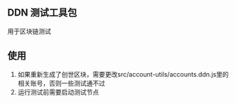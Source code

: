 DDN 测试工具包 
------------

用于区块链测试

## 使用

1. 如果重新生成了创世区块，需要更改src/account-utils/accounts.ddn.js里的相关账号，否则一些测试通不过
2. 运行测试前需要启动测试节点

